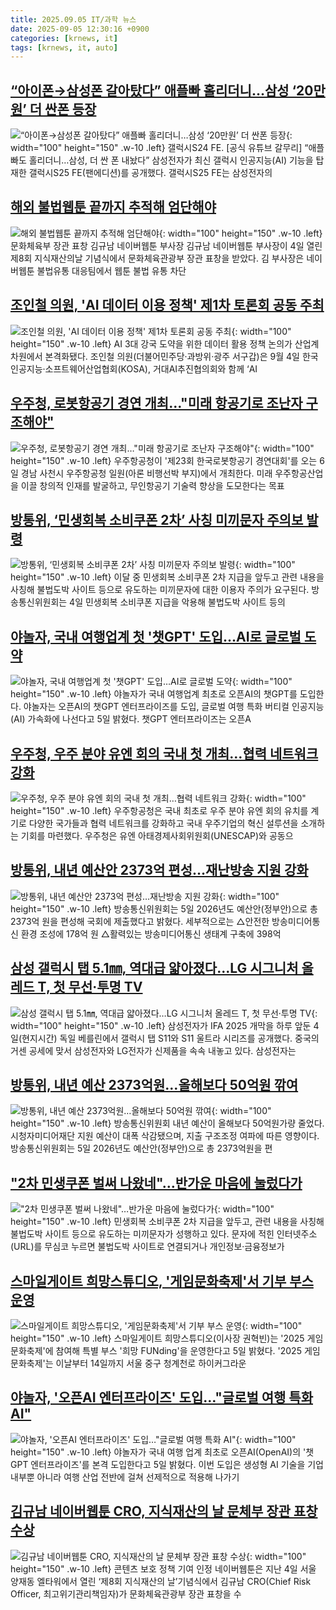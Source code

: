 ```yaml
---
title: 2025.09.05 IT/과학 뉴스
date: 2025-09-05 12:30:16 +0900
categories: [krnews, it]
tags: [krnews, it, auto]
---
```

## [“아이폰→삼성폰 갈아탔다” 애플빠 홀리더니…삼성 ‘20만원’ 더 싼폰 등장](https://n.news.naver.com/mnews/article/016/0002524410)

![“아이폰→삼성폰 갈아탔다” 애플빠 홀리더니…삼성 ‘20만원’ 더 싼폰 등장](https://mimgnews.pstatic.net/image/origin/016/2025/09/04/2524410.jpg?type=nf220_150){: width="100" height="150" .w-10 .left}
갤럭시S24 FE. [공식 유튜브 갈무리] “애플빠도 홀리더니…삼성, 더 싼 폰 내놨다” 삼성전자가 최신 갤럭시 인공지능(AI) 기능을 탑재한 갤럭시S25 FE(팬에디션)를 공개했다. 갤럭시S25 FE는 삼성전자의

## [해외 불법웹툰 끝까지 추적해 엄단해야](https://n.news.naver.com/mnews/article/009/0005553311)

![해외 불법웹툰 끝까지 추적해 엄단해야](https://mimgnews.pstatic.net/image/origin/009/2025/09/04/5553311.jpg?type=nf220_150){: width="100" height="150" .w-10 .left}
문화체육부 장관 표창 김규남 네이버웹툰 부사장 김규남 네이버웹툰 부사장이 4일 열린 제8회 지식재산의날 기념식에서 문화체육관광부 장관 표창을 받았다. 김 부사장은 네이버웹툰 불법유통 대응팀에서 웹툰 불법 유통 차단

## [조인철 의원, 'AI 데이터 이용 정책' 제1차 토론회 공동 주최](https://n.news.naver.com/mnews/article/018/0006107759)

![조인철 의원, 'AI 데이터 이용 정책' 제1차 토론회 공동 주최](https://mimgnews.pstatic.net/image/origin/018/2025/09/05/6107759.jpg?type=nf220_150){: width="100" height="150" .w-10 .left}
AI 3대 강국 도약을 위한 데이터 활용 정책 논의가 산업계 차원에서 본격화됐다. 조인철 의원(더불어민주당·과방위·광주 서구갑)은 9월 4일 한국인공지능·소프트웨어산업협회(KOSA), 거대AI추진협의회와 함께 ‘AI

## [우주청, 로봇항공기 경연 개최…"미래 항공기로 조난자 구조해야"](https://n.news.naver.com/mnews/article/003/0013463658)

![우주청, 로봇항공기 경연 개최…"미래 항공기로 조난자 구조해야"](https://mimgnews.pstatic.net/image/origin/003/2025/09/05/13463658.jpg?type=nf220_150){: width="100" height="150" .w-10 .left}
우주항공청이 '제23회 한국로봇항공기 경연대회'를 오는 6일 경남 사천시 우주항공청 일원(아론 비행선박 부지)에서 개최한다. 미래 우주항공산업을 이끌 창의적 인재를 발굴하고, 무인항공기 기술력 향상을 도모한다는 목표

## [방통위, ‘민생회복 소비쿠폰 2차’ 사칭 미끼문자 주의보 발령](https://n.news.naver.com/mnews/article/119/0002998898)

![방통위, ‘민생회복 소비쿠폰 2차’ 사칭 미끼문자 주의보 발령](https://mimgnews.pstatic.net/image/origin/119/2025/09/04/2998898.jpg?type=nf220_150){: width="100" height="150" .w-10 .left}
이달 중 민생회복 소비쿠폰 2차 지급을 앞두고 관련 내용을 사칭해 불법도박 사이트 등으로 유도하는 미끼문자에 대한 이용자 주의가 요구된다. 방송통신위원회는 4일 민생회복 소비쿠폰 지급을 악용해 불법도박 사이트 등의

## [야놀자, 국내 여행업계 첫 '챗GPT' 도입…AI로 글로벌 도약](https://n.news.naver.com/mnews/article/015/0005180652)

![야놀자, 국내 여행업계 첫 '챗GPT' 도입…AI로 글로벌 도약](https://mimgnews.pstatic.net/image/origin/015/2025/09/05/5180652.jpg?type=nf220_150){: width="100" height="150" .w-10 .left}
야놀자가 국내 여행업계 최초로 오픈AI의 챗GPT를 도입한다. 야놀자는 오픈AI의 챗GPT 엔터프라이즈를 도입, 글로벌 여행 특화 버티컬 인공지능(AI) 가속화에 나선다고 5일 밝혔다. 챗GPT 엔터프라이즈는 오픈A

## [우주청, 우주 분야 유엔 회의 국내 첫 개최…협력 네트워크 강화](https://n.news.naver.com/mnews/article/421/0008466072)

![우주청, 우주 분야 유엔 회의 국내 첫 개최…협력 네트워크 강화](https://mimgnews.pstatic.net/image/origin/421/2025/09/04/8466072.jpg?type=nf220_150){: width="100" height="150" .w-10 .left}
우주항공청은 국내 최초로 우주 분야 유엔 회의 유치를 계기로 다양한 국가들과 협력 네트워크를 강화하고 국내 우주기업의 혁신 설루션을 소개하는 기회를 마련했다. 우주청은 유엔 아태경제사회위원회(UNESCAP)와 공동으

## [방통위, 내년 예산안 2373억 편성…재난방송 지원 강화](https://n.news.naver.com/mnews/article/011/0004529536)

![방통위, 내년 예산안 2373억 편성…재난방송 지원 강화](https://mimgnews.pstatic.net/image/origin/011/2025/09/05/4529536.jpg?type=nf220_150){: width="100" height="150" .w-10 .left}
방송통신위원회는 5일 2026년도 예산안(정부안)으로 총 2373억 원을 편성해 국회에 제출했다고 밝혔다. 세부적으로는 △안전한 방송미디어통신 환경 조성에 178억 원 △활력있는 방송미디어통신 생태계 구축에 398억

## [삼성 갤럭시 탭 5.1㎜, 역대급 얇아졌다…LG 시그니처 올레드 T, 첫 무선·투명 TV](https://n.news.naver.com/mnews/article/081/0003571840)

![삼성 갤럭시 탭 5.1㎜, 역대급 얇아졌다…LG 시그니처 올레드 T, 첫 무선·투명 TV](https://mimgnews.pstatic.net/image/origin/081/2025/09/05/3571840.jpg?type=nf220_150){: width="100" height="150" .w-10 .left}
삼성전자가 IFA 2025 개막을 하루 앞둔 4일(현지시간) 독일 베를린에서 갤럭시 탭 S11와 S11 울트라 시리즈를 공개했다. 중국의 거센 공세에 맞서 삼성전자와 LG전자가 신제품을 속속 내놓고 있다. 삼성전자는

## [방통위, 내년 예산 2373억원…올해보다 50억원 깎여](https://n.news.naver.com/mnews/article/277/0005647449)

![방통위, 내년 예산 2373억원…올해보다 50억원 깎여](https://mimgnews.pstatic.net/image/origin/277/2025/09/05/5647449.jpg?type=nf220_150){: width="100" height="150" .w-10 .left}
방송통신위원회 내년 예산이 올해보다 50억원가량 줄었다. 시청자미디어재단 지원 예산이 대폭 삭감됐으며, 지출 구조조정 여파에 따른 영향이다. 방송통신위원회는 5일 2026년도 예산안(정부안)으로 총 2373억원을 편

## ["2차 민생쿠폰 벌써 나왔네"…반가운 마음에 눌렀다가](https://n.news.naver.com/mnews/article/015/0005180168)

!["2차 민생쿠폰 벌써 나왔네"…반가운 마음에 눌렀다가](https://mimgnews.pstatic.net/image/origin/015/2025/09/04/5180168.jpg?type=nf220_150){: width="100" height="150" .w-10 .left}
민생회복 소비쿠폰 2차 지급을 앞두고, 관련 내용을 사칭해 불법도박 사이트 등으로 유도하는 미끼문자가 성행하고 있다. 문자에 적힌 인터넷주소(URL)를 무심코 누르면 불법도박 사이트로 연결되거나 개인정보·금융정보가

## [스마일게이트 희망스튜디오, '게임문화축제'서 기부 부스 운영](https://n.news.naver.com/mnews/article/092/0002389161)

![스마일게이트 희망스튜디오, '게임문화축제'서 기부 부스 운영](https://mimgnews.pstatic.net/image/origin/092/2025/09/05/2389161.jpg?type=nf220_150){: width="100" height="150" .w-10 .left}
스마일게이트 희망스튜디오(이사장 권혁빈)는 '2025 게임문화축제'에 참여해 특별 부스 '희망 FUNding'을 운영한다고 5일 밝혔다. '2025 게임문화축제'는 이날부터 14일까지 서울 중구 청계천로 하이커그라운

## [야놀자, '오픈AI 엔터프라이즈' 도입…"글로벌 여행 특화 AI"](https://n.news.naver.com/mnews/article/003/0013463199)

![야놀자, '오픈AI 엔터프라이즈' 도입…"글로벌 여행 특화 AI"](https://mimgnews.pstatic.net/image/origin/003/2025/09/05/13463199.jpg?type=nf220_150){: width="100" height="150" .w-10 .left}
야놀자가 국내 여행 업계 최초로 오픈AI(OpenAI)의 '챗GPT 엔터프라이즈'를 본격 도입한다고 5일 밝혔다. 이번 도입은 생성형 AI 기술을 기업 내부뿐 아니라 여행 산업 전반에 걸쳐 선제적으로 적용해 나가기

## [김규남 네이버웹툰 CRO, 지식재산의 날 문체부 장관 표창 수상](https://n.news.naver.com/mnews/article/009/0005553652)

![김규남 네이버웹툰 CRO, 지식재산의 날 문체부 장관 표창 수상](https://mimgnews.pstatic.net/image/origin/009/2025/09/05/5553652.jpg?type=nf220_150){: width="100" height="150" .w-10 .left}
콘텐츠 보호 정책 기여 인정 네이버웹툰은 지난 4일 서울 양재동 엘타워에서 열린 ‘제8회 지식재산의 날’기념식에서 김규남 CRO(Chief Risk Officer, 최고위기관리책임자)가 문화체육관광부 장관 표창을 수

